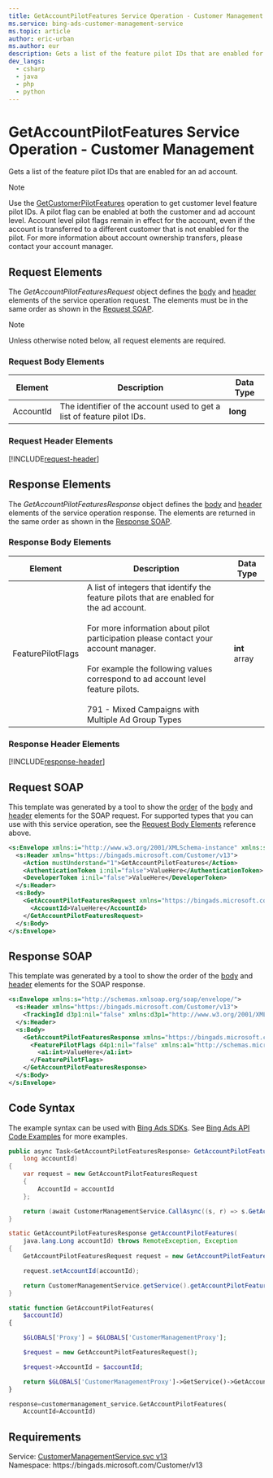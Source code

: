 ```yaml
---
title: GetAccountPilotFeatures Service Operation - Customer Management
ms.service: bing-ads-customer-management-service
ms.topic: article
author: eric-urban
ms.author: eur
description: Gets a list of the feature pilot IDs that are enabled for an ad account.
dev_langs: 
  - csharp
  - java
  - php
  - python
---
```

# GetAccountPilotFeatures Service Operation - Customer Management
Gets a list of the feature pilot IDs that are enabled for an ad account. 

> [!NOTE]
> Use the [GetCustomerPilotFeatures](getcustomerpilotfeatures.md) operation to get customer level feature pilot IDs. A pilot flag can be enabled at both the customer and ad account level. Account level pilot flags remain in effect for the account, even if the account is transferred to a different customer that is not enabled for the pilot. For more information about account ownership transfers, please contact your account manager. 

## <a name="request"></a>Request Elements
The *GetAccountPilotFeaturesRequest* object defines the [body](#request-body) and [header](#request-header) elements of the service operation request. The elements must be in the same order as shown in the [Request SOAP](#request-soap). 

> [!NOTE]
> Unless otherwise noted below, all request elements are required.

### <a name="request-body"></a>Request Body Elements

|Element|Description|Data Type|
|-----------|---------------|-------------|
|<a name="accountid"></a>AccountId|The identifier of the account used to get a list of feature pilot IDs.|**long**|

### <a name="request-header"></a>Request Header Elements
[!INCLUDE[request-header](./includes/request-header.md)]

## <a name="response"></a>Response Elements
The *GetAccountPilotFeaturesResponse* object defines the [body](#response-body) and [header](#response-header) elements of the service operation response. The elements are returned in the same order as shown in the [Response SOAP](#response-soap).

### <a name="response-body"></a>Response Body Elements

|Element|Description|Data Type|
|-----------|---------------|-------------|
|<a name="featurepilotflags"></a>FeaturePilotFlags|A list of integers that identify the feature pilots that are enabled for the ad account.<br/><br/>For more information about pilot participation please contact your account manager.<br/><br/>For example the following values correspond to ad account level feature pilots.<br/><br/>791 - Mixed Campaigns with Multiple Ad Group Types|**int** array|

### <a name="response-header"></a>Response Header Elements
[!INCLUDE[response-header](./includes/response-header.md)]

## <a name="request-soap"></a>Request SOAP
This template was generated by a tool to show the [order](../guides/services-protocol.md#element-order) of the [body](#request-body) and [header](#request-header) elements for the SOAP request. For supported types that you can use with this service operation, see the [Request Body Elements](#request-body) reference above.

```xml
<s:Envelope xmlns:i="http://www.w3.org/2001/XMLSchema-instance" xmlns:s="http://schemas.xmlsoap.org/soap/envelope/">
  <s:Header xmlns="https://bingads.microsoft.com/Customer/v13">
    <Action mustUnderstand="1">GetAccountPilotFeatures</Action>
    <AuthenticationToken i:nil="false">ValueHere</AuthenticationToken>
    <DeveloperToken i:nil="false">ValueHere</DeveloperToken>
  </s:Header>
  <s:Body>
    <GetAccountPilotFeaturesRequest xmlns="https://bingads.microsoft.com/Customer/v13">
      <AccountId>ValueHere</AccountId>
    </GetAccountPilotFeaturesRequest>
  </s:Body>
</s:Envelope>
```

## <a name="response-soap"></a>Response SOAP
This template was generated by a tool to show the order of the [body](#response-body) and [header](#response-header) elements for the SOAP response.

```xml
<s:Envelope xmlns:s="http://schemas.xmlsoap.org/soap/envelope/">
  <s:Header xmlns="https://bingads.microsoft.com/Customer/v13">
    <TrackingId d3p1:nil="false" xmlns:d3p1="http://www.w3.org/2001/XMLSchema-instance">ValueHere</TrackingId>
  </s:Header>
  <s:Body>
    <GetAccountPilotFeaturesResponse xmlns="https://bingads.microsoft.com/Customer/v13">
      <FeaturePilotFlags d4p1:nil="false" xmlns:a1="http://schemas.microsoft.com/2003/10/Serialization/Arrays" xmlns:d4p1="http://www.w3.org/2001/XMLSchema-instance">
        <a1:int>ValueHere</a1:int>
      </FeaturePilotFlags>
    </GetAccountPilotFeaturesResponse>
  </s:Body>
</s:Envelope>
```

## <a name="example"></a>Code Syntax
The example syntax can be used with [Bing Ads SDKs](../guides/client-libraries.md). See [Bing Ads API Code Examples](../guides/code-examples.md) for more examples.
```csharp
public async Task<GetAccountPilotFeaturesResponse> GetAccountPilotFeaturesAsync(
	long accountId)
{
	var request = new GetAccountPilotFeaturesRequest
	{
		AccountId = accountId
	};

	return (await CustomerManagementService.CallAsync((s, r) => s.GetAccountPilotFeaturesAsync(r), request));
}
```
```java
static GetAccountPilotFeaturesResponse getAccountPilotFeatures(
	java.lang.Long accountId) throws RemoteException, Exception
{
	GetAccountPilotFeaturesRequest request = new GetAccountPilotFeaturesRequest();

	request.setAccountId(accountId);

	return CustomerManagementService.getService().getAccountPilotFeatures(request);
}
```
```php
static function GetAccountPilotFeatures(
	$accountId)
{

	$GLOBALS['Proxy'] = $GLOBALS['CustomerManagementProxy'];

	$request = new GetAccountPilotFeaturesRequest();

	$request->AccountId = $accountId;

	return $GLOBALS['CustomerManagementProxy']->GetService()->GetAccountPilotFeatures($request);
}
```
```python
response=customermanagement_service.GetAccountPilotFeatures(
	AccountId=AccountId)
```

## Requirements
Service: [CustomerManagementService.svc v13](https://clientcenter.api.bingads.microsoft.com/Api/CustomerManagement/v13/CustomerManagementService.svc)  
Namespace: https\://bingads.microsoft.com/Customer/v13  

